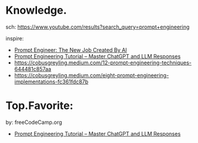 # Knowledge.
sch: https://www.youtube.com/results?search_query=prompt+engineering

inspire:
- [Prompt Engineer: The New Job Created By AI](https://youtu.be/TPIXDkaLsZM)
- [Prompt Engineering Tutorial – Master ChatGPT and LLM Responses](https://youtu.be/_ZvnD73m40o)
- https://cobusgreyling.medium.com/12-prompt-engineering-techniques-644481c857aa
- https://cobusgreyling.medium.com/eight-prompt-engineering-implementations-fc361fdc87b

# Top.Favorite:
by: freeCodeCamp.org
- [Prompt Engineering Tutorial – Master ChatGPT and LLM Responses](https://youtu.be/_ZvnD73m40o)
